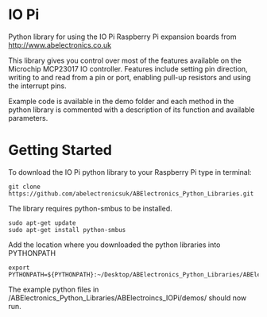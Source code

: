 IO Pi
=====

Python library for using the IO Pi Raspberry Pi expansion boards from http://www.abelectronics.co.uk

This library gives you control over most of the features available on the Microchip MCP23017 IO controller.  Features include setting pin direction, writing to and read from a pin or port,  enabling pull-up resistors and using the interrupt pins.

Example code is available in the demo folder and each method in the python library is commented with a description of its function and available parameters.


Getting Started
=====

To download the IO Pi python library to your Raspberry Pi type in terminal:

```
git clone https://github.com/abelectronicsuk/ABElectronics_Python_Libraries.git
```

The library requires python-smbus to be installed.
```
sudo apt-get update
sudo apt-get install python-smbus
```

Add the location where you downloaded the python libraries into PYTHONPATH

```
export PYTHONPATH=${PYTHONPATH}:~/Desktop/ABElectronics_Python_Libraries/ABElectronics_IOPi/
```

The example python files in /ABElectronics_Python_Libraries/ABElectroincs_IOPi/demos/ should now run.